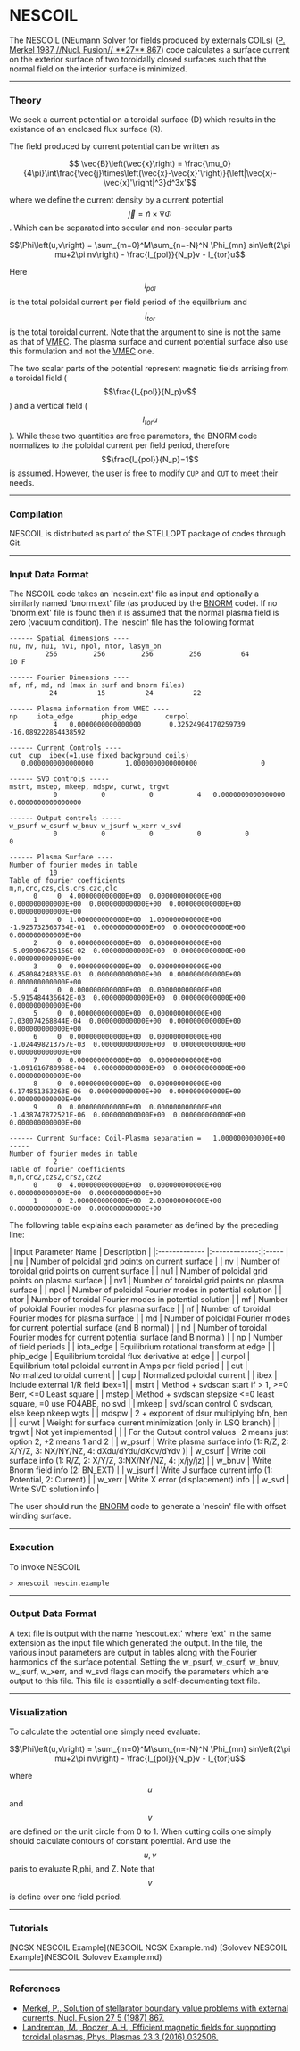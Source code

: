 NESCOIL
=======

The NESCOIL (NEumann Solver for fields produced by externals COILs)
([P. Merkel 1987 //Nucl. Fusion// \*\*27\*\* 867](http://dx.doi.org/10.1088/0029-5515/27/5/018))
code calculates a surface current on the exterior surface of two
toroidally closed surfaces such that the normal field on the interior
surface is minimized.

------------------------------------------------------------------------

### Theory

We seek a current potential on a toroidal surface (D) which results in
the existance of an enclosed flux surface (R).

The field produced by current potential can be written as

$$ \vec{B}\left(\vec{x}\right) = \frac{\mu_0}{4\pi}\int\frac{\vec{j}\times\left(\vec{x}-\vec{x}'\right)}{\left|\vec{x}-\vec{x}'\right|^3}d^3x'$$

where we define the current density by a current potential $$\vec{j} = \hat{n}\times\nabla\Phi$$.
Which can be separated into secular and non-secular parts

$$\Phi\left(u,v\right) = \sum_{m=0}^M\sum_{n=-N}^N \Phi_{mn} sin\left(2\pi mu+2\pi nv\right) - \frac{I_{pol}}{N_p}v - I_{tor}u$$

Here $$I_{pol}$$ is the total poloidal current per field period of the equilbrium and
$$I_{tor}$$ is the total toroidal current. Note that the argument to
sine is not the same as that of [VMEC](VMEC). The plasma surface and 
current potential surface also use this formulation and not the [VMEC](VMEC)
one.

The two scalar parts of the potential represent magnetic fields arrising
from a toroidal field ($$\frac{I_{pol}}{N_p}v$$) and a vertical field
($$I_{tor}u$$). While these two quantities are free parameters, the
BNORM code normalizes to the poloidal current per field period, therefore
$$\frac{I_{pol}}{N_p}=1$$ is assumed. However, the user is free to modify
`CUP` and `CUT` to meet their needs.

------------------------------------------------------------------------

### Compilation

NESCOIL is distributed as part of the STELLOPT package of codes through
Git.

------------------------------------------------------------------------

### Input Data Format

The NSCOIL code takes an 'nescin.ext' file as input and optionally a
similarly named 'bnorm.ext' file (as produced by the [BNORM](BNORM) code).
If no 'bnorm.ext' file is found then it is assumed that the normal
plasma field is zero (vacuum condition). The 'nescin' file has the following
format

```
------ Spatial dimensions ----
nu, nv, nu1, nv1, npol, ntor, lasym_bn
         256         256         256         256          64          10 F

------ Fourier Dimensions ----
mf, nf, md, nd (max in surf and bnorm files)
          24          15          24          22

------ Plasma information from VMEC ----
np     iota_edge       phip_edge       curpol
           4   0.0000000000000000       0.32524904170259739       -16.089222854438592     

------ Current Controls ----
cut  cup  ibex(=1,use fixed background coils)
   0.0000000000000000        1.0000000000000000                0

------ SVD controls -----
mstrt, mstep, mkeep, mdspw, curwt, trgwt
           0           0           0           4   0.0000000000000000        0.0000000000000000     

------ Output controls -----
w_psurf w_csurf w_bnuv w_jsurf w_xerr w_svd
           0           0           0           0           0           0

------ Plasma Surface ---- 
Number of fourier modes in table
          10
Table of fourier coefficients
m,n,crc,czs,cls,crs,czc,clc
      0     0  4.000000000000E+00  0.000000000000E+00  0.000000000000E+00  0.000000000000E+00  0.000000000000E+00  0.000000000000E+00
      1     0  1.000000000000E+00  1.000000000000E+00 -1.925732563734E-01  0.000000000000E+00  0.000000000000E+00  0.000000000000E+00
      2     0  0.000000000000E+00  0.000000000000E+00 -5.090906726166E-02  0.000000000000E+00  0.000000000000E+00  0.000000000000E+00
      3     0  0.000000000000E+00  0.000000000000E+00  6.458084248335E-03  0.000000000000E+00  0.000000000000E+00  0.000000000000E+00
      4     0  0.000000000000E+00  0.000000000000E+00 -5.915484436642E-03  0.000000000000E+00  0.000000000000E+00  0.000000000000E+00
      5     0  0.000000000000E+00  0.000000000000E+00  7.030074268844E-04  0.000000000000E+00  0.000000000000E+00  0.000000000000E+00
      6     0  0.000000000000E+00  0.000000000000E+00 -1.024498213757E-03  0.000000000000E+00  0.000000000000E+00  0.000000000000E+00
      7     0  0.000000000000E+00  0.000000000000E+00 -1.091616780958E-04  0.000000000000E+00  0.000000000000E+00  0.000000000000E+00
      8     0  0.000000000000E+00  0.000000000000E+00  6.174851363263E-06  0.000000000000E+00  0.000000000000E+00  0.000000000000E+00
      9     0  0.000000000000E+00  0.000000000000E+00 -1.438747872521E-06  0.000000000000E+00  0.000000000000E+00  0.000000000000E+00

------ Current Surface: Coil-Plasma separation =   1.000000000000E+00 -----
Number of fourier modes in table
           2
Table of fourier coefficients
m,n,crc2,czs2,crs2,czc2
      0     0  4.000000000000E+00  0.000000000000E+00  0.000000000000E+00  0.000000000000E+00
      1     0  2.000000000000E+00  2.000000000000E+00  0.000000000000E+00  0.000000000000E+00

```

The following table explains each parameter as defined by the preceding
line:

| Input Parameter Name | Description | 
|:------------- |:-------------:|:----- |
| nu | Number of poloidal grid points on current surface | 
| nv | Number of toroidal grid points on current surface | 
| nu1 | Number of poloidal grid points on plasma surface | 
| nv1 | Number of toroidal grid points on plasma surface | 
| npol | Number of poloidal Fourier modes in potential solution | 
| ntor | Number of toroidal Fourier modes in potential solution | 
| mf | Number of poloidal Fourier modes for plasma surface | 
| nf | Number of toroidal Fourier modes for plasma surface | 
| md | Number of poloidal Fourier modes for current potential surface (and B normal) | 
| nd | Number of toroidal Fourier modes for current potential surface (and B normal) | 
| np | Number of field periods |
| iota\_edge | Equilibrium rotational transform at edge | 
| phip\_edge | Equilibrium toroidal flux derivative at edge | 
| curpol | Equilibrium total poloidal current in Amps per field period | 
| cut | Normalized toroidal current | 
| cup | Normalized poloidal current | 
| ibex | Include external 1/R field ibex=1| 
| mstrt | Method + svdscan start if \> 1, \>=0 Berr, \<=0 Least square | 
| mstep | Method + svdscan stepsize \<=0 least square, =0 use F04ABE, no svd | 
| mkeep | svd/scan control 0 svdscan, else keep nkeep wgts | 
| mdspw | 2 + exponent of dsur multiplying bfn, ben | 
| curwt | Weight for surface current minimization (only in LSQ branch) | 
| trgwt | Not yet implemented | 
| | For the Output control values -2 means just option 2, +2 means 1 and 2 |
| w\_psurf | Write plasma surface info (1: R/Z, 2: X/Y/Z, 3: NX/NY/NZ, 4: dXdu/dYdu/dXdv/dYdv )| 
| w\_csurf | Write coil surface info (1: R/Z, 2: X/Y/Z, 3:NX/NY/NZ, 4: jx/jy/jz) | 
| w\_bnuv | Write Bnorm field info (2: BN_EXT) | 
| w\_jsurf | Write J surface current info (1: Potential, 2: Current) | 
| w\_xerr | Write X error (displacement) info | 
| w\_svd | Write SVD solution info |

The user should run the [BNORM](BNORM) code to generate a 'nescin' file
with offset winding surface.

------------------------------------------------------------------------

### Execution

To invoke NESCOIL 

```
> xnescoil nescin.example
```

------------------------------------------------------------------------

### Output Data Format

A text file is output with the name \'nescout.ext\' where \'ext\' in the
same extension as the input file which generated the output. In the
file, the various input parameters are output in tables along with the
Fourier harmonics of the surface potential. Setting the w\_psurf,
w\_csurf, w\_bnuv, w\_jsurf, w\_xerr, and w\_svd flags can modify the
parameters which are output to this file. This file is essentially a
self-documenting text file.

------------------------------------------------------------------------

### Visualization

To calculate the potential one simply need evaluate:

$$\Phi\left(u,v\right) = \sum_{m=0}^M\sum_{n=-N}^N \Phi_{mn} sin\left(2\pi mu+2\pi nv\right) - \frac{I_{pol}}{N_p}v - I_{tor}u$$

where $$u$$ and $$v$$ are defined on the unit circle from 0 to 1.
When cutting coils one simply should calculate contours of constant
potential. And use the $$u,v$$ paris to evaluate R,phi, and Z. Note
that $$v$$ is define over one field period. 

------------------------------------------------------------------------

### Tutorials

[NCSX NESCOIL Example](NESCOIL NCSX Example.md)
[Solovev NESCOIL Example](NESCOIL Solovev Example.md)

------------------------------------------------------------------------

### References
- [Merkel, P., Solution of stellarator boundary value problems with external currents, Nucl. Fusion 27 5 (1987) 867.](https://iopscience.iop.org/article/10.1088/0029-5515/27/5/018)
- [Landreman, M., Boozer, A.H., Efficient magnetic fields for supporting toroidal plasmas, Phys. Plasmas 23 3 (2016) 032506.](http://aip.scitation.org/doi/10.1063/1.4943201)
